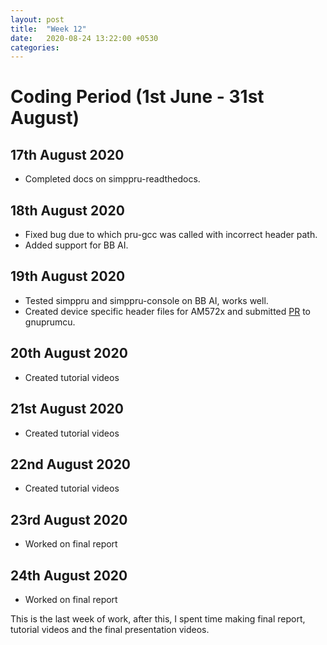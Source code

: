 ```yaml
---
layout: post
title:  "Week 12"
date:   2020-08-24 13:22:00 +0530
categories:
---
```


# Coding Period (1st June - 31st August)

## 17th August 2020

* Completed docs on simppru-readthedocs.

## 18th August 2020

* Fixed bug due to which pru-gcc was called with incorrect header path.
* Added support for BB AI.

## 19th August 2020

* Tested simppru and simppru-console on BB AI, works well.
* Created device specific header files for AM572x and submitted [PR](https://github.com/dinuxbg/gnuprumcu/pull/1) to gnuprumcu.

## 20th August 2020

* Created tutorial videos

## 21st August 2020

* Created tutorial videos

## 22nd August 2020

* Created tutorial videos

## 23rd August 2020

* Worked on final report

## 24th August 2020

* Worked on final report

This is the last week of work, after this, I spent time making final report, tutorial videos and the final presentation videos.
